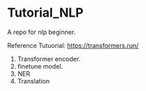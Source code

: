 # Tutorial_NLP
A repo for nlp beginner.

Reference Tutuorial:
https://transformers.run/

1. Transformer encoder.
2. finetune model.
3. NER
4. Translation